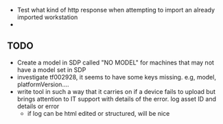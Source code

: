 - Test what kind of http response when attempting to import an already imported workstation
- 

## TODO
- Create a model in SDP called "NO MODEL" for machines that may not have a model set in SDP
- investigate tf002928, it seems to have some keys missing. e.g, model, platformVersion....
- write tool in such a way that it carries on if a device fails to upload but brings attention to IT support with details of the error. log asset ID and details or error
    - if log can be html edited or structured, will be nice